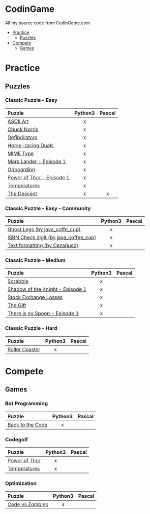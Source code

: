 # CodinGame
All my source code from CodinGame.com

- [Practice](#practice)
  - [Puzzles](#puzzles)
- [Compete](#compete)
  - [Games](#games)

# Practice
## Puzzles
### Classic Puzzle - Easy

| Puzzle | Python3 | Pascal |
|:-|:-:|:-:|
| [ASCII Art](/Practice/Puzzles/Classic%20Puzzle%20-%20Easy/ASCII%20Art) | x |   |
| [Chuck Norris](/Practice/Puzzles/Classic%20Puzzle%20-%20Easy/Chuck%20Norris) | x |   |
| [Defibrillators](/Practice/Puzzles/Classic%20Puzzle%20-%20Easy/Defibrillators) | x |   |
| [Horse-racing Duals](/Practice/Puzzles/Classic%20Puzzle%20-%20Easy/Horse-racing%20Duals) | x |   |
| [MIME Type](/Practice/Puzzles/Classic%20Puzzle%20-%20Easy/MIME%20Type) | x |   |
| [Mars Lander - Episode 1](/Practice/Puzzles/Classic%20Puzzle%20-%20Easy/Mars%20Lander%20-%20Episode%201) | x |   |
| [Onboarding](/Practice/Puzzles/Classic%20Puzzle%20-%20Easy/Onboarding) | x |   |
| [Power of Thor - Episode 1](/Practice/Puzzles/Classic%20Puzzle%20-%20Easy/Power%20of%20Thor%20-%20Episode%201) | x |   |
| [Temperatures](/Practice/Puzzles/Classic%20Puzzle%20-%20Easy/Temperatures) | x |   |
| [The Descent](/Practice/Puzzles/Classic%20Puzzle%20-%20Easy/The%20Descent) | x | x |

### Classic Puzzle - Easy - Community

| Puzzle | Python3 | Pascal |
|:-|:-:|:-:|
| [Ghost Legs (by java_coffe_cup)](/Practice/Puzzles/Classic%20Puzzle%20-%20Easy/Ghost%20Legs) | x |   |
| [ISBN Check digit (by java_coffee_cup)](/Practice/Puzzles/Classic%20Puzzle%20-%20Easy/ISBN%20Check%20digit) | x |   |
| [Text formatting (by Cezariusz)](/Practice/Puzzles/Classic%20Puzzle%20-%20Easy/Text%20formatting) | x |  | 

### Classic Puzzle - Medium

| Puzzle | Python3 | Pascal |
|:-|:-:|:-:|
| [Scrabble](/Practice/Puzzles/Classic%20Puzzle%20-%20Medium/Scrabble) | x |   |
| [Shadow of the Knight - Episode 1](/Practice/Puzzles/Classic%20Puzzle%20-%20Medium/Shadows%20of%20the%20Knight%20-%20Episode%201) | x |   |
| [Stock Exchange Losses](/Practice/Puzzles/Classic%20Puzzle%20-%20Medium/Stock%20Exchange%20Losses) | x |   |
| [The Gift](/Practice/Puzzles/Classic%20Puzzle%20-%20Medium/The%20Gift) | x |   |
| [There is no Spoon - Episode 1](/Practice/Puzzles/Classic%20Puzzle%20-%20Medium/There%20is%20no%20Spoon%20-%20Episode%201) | x |   |

### Classic Puzzle - Hard

| Puzzle | Python3 | Pascal |
|:-|:-:|:-:|
| [Roller Coaster](/Practice/Puzzles/Classic%20Puzzle%20-%20Hard/Roller%20Coaster) | x |   |

# Compete
## Games
### Bot Programming

| Puzzle | Python3 | Pascal |
|:-|:-:|:-:|
| [Back to the Code](/Compete/Games/Bot%20Programming/Back%20to%20the%20Code) | x |   |

### Codegolf

| Puzzle | Python3 | Pascal |
|:-|:-:|:-:|
| [Power of Thor](/Compete/Games/Codegolf/Power%20of%20Thor) | x |   |
| [Temperatures](/Compete/Games/Codegolf/Temperatures) | x |   |

### Optimization

| Puzzle | Python3 | Pascal |
|:-|:-:|:-:|
| [Code vs Zombies](/Compete/Games/Optimization/Code%20vs%20Zombies) | x |   |
